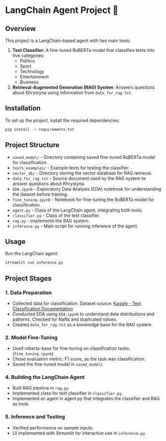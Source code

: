# LangChain Agent Project 🚀

## Overview
This project is a LangChain-based agent with two main tools:
1. **Text Classifier**: A fine-tuned RoBERTa model that classifies texts into five categories:
   - Politics
   - Sport
   - Technology
   - Entertainment
   - Business
2. **Retrieval-Augmented Generation (RAG) System**: Answers questions about Khrystyna using information from `data_for_rag.txt`.

## Installation
To set up the project, install the required dependencies:
```bash
pip install -r requirements.txt
```

## Project Structure
- `saved_model/` - Directory containing saved fine-tuned RoBERTa model for classification.
- `texts_examples/` - Example texts for testing the classifier.
- `vector_db/` - Directory storing the vector database for RAG retrieval.
- `data_for_rag.txt` - Source document used by the RAG system to answer questions about Khrystyna.
- `EDA.ipynb` - Exploratory Data Analysis (EDA) notebook for understanding the dataset before training.
- `fine_tuning.ipynb` - Notebook for fine-tuning the RoBERTa model for classification.
- `agent.py` - Class of the LangChain agent, integrating both tools.
- `classifier.py` - Class of the text classifier.
- `rag.py` - Implements the RAG system.
- `inference.py` - Main script for running inference of the agent.

## Usage
Run the LangChain agent:
```bash
streamlit run inference.py
```


## Project Stages
### 1. **Data Preparation**
   - Collected data for classification. Dataset source: [Kaggle - Text Classification Documentation](https://www.kaggle.com/datasets/tanishqdublish/text-classification-documentation)
   - Conducted EDA using `EDA.ipynb` to understand data distributions and patterns. Checked for NaNs and duplicated values.
   - Created `data_for_rag.txt` as a knowledge base for the RAG system.

### 2. **Model Fine-Tuning**
   - Used roberta-base for fine-tuning on classification tasks. (`fine_tuning.ipynb`)
   - Сhose evaluation metric: F1 score, as the task was classification.
   - Saved the fine-tuned model in `saved_model/`.

### 4. **Building the LangChain Agent**
  - Built RAG pipeline in `rag.py`
  - Implemented class for text classifier in `classifier.py`
  - Implemented an agent in agent.py that integrates the classifier and RAG as tools

### 5. **Inference and Testing**
   - Verified performance on sample inputs.
   - UI implemented with Streamlit for interactive use in `inference.py`



